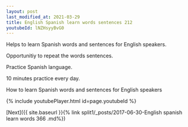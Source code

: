 ```yaml
---
layout: post
last_modified_at: 2021-03-29
title: English Spanish learn words sentences 212 
youtubeId: lNZHsyyBvG0
---
```

 
 
Helps to learn Spanish words and sentences for English speakers.

Opportunitiy to repeat the words sentences. 

Practice Spanish language. 
 
10 minutes practice every day. 
 
How to learn Spanish words and sentences for English speakers 
 
{% include youtubePlayer.html id=page.youtubeId %}
 
 
[Next]({{ site.baseurl }}{% link  split1/_posts/2017-06-30-English spanish learn words 366 .md%})
 
